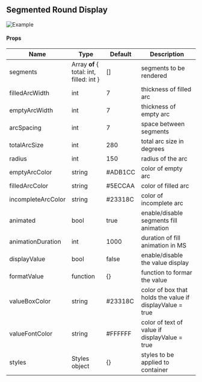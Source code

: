 ## Segmented Round Display

![Example](https://raw.githubusercontent.com/ricardovcorrea/segmented-round-display-react/master/examples.gif)

#### Props
| Name  | Type  | Default  | Description  |
| ------------ | ------------ | ------------ | ------------ |
|  segments | Array **of** { total: int, filled: int }  | []  | segments to be rendered  |
| filledArcWidth  | int | 7  | thickness of filled arc  |
| emptyArcWidth  | int   | 7  | thickness of empty arc |
| arcSpacing  |  int |  7 | space between segments  |
| totalArcSize |  int | 280  | total arc size in degrees  |
| radius  | int  | 150  | radius of the arc  |
| emptyArcColor  |  string | #ADB1CC  |  color of empty arc |
| filledArcColor | string  |  #5ECCAA |  color of filled arc |
| incompleteArcColor  | string  | #23318C  | color of incomplete arc  |
| animated  | bool  | true  | enable/disable segments fill animation  |
| animationDuration  | int  | 1000  | duration of fill animation in MS  |
| displayValue  | bool  | false  | enable/disable the value display  |
| formatValue  | function  | {}  | function to formar the value |
| valueBoxColor  | string | #23318C  | color of box that holds the value if displayValue = true  |
| valueFontColor  | string  | #FFFFFF  | color of text of value if displayValue = true  |
| styles  | Styles object  | {}  | styles to be applied to container  |


